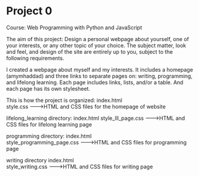 # Project 0

Course: Web Programming with Python and JavaScript

The aim of this project: Design a personal webpage about yourself, one of your interests, or any other topic of your choice. The subject matter, look and feel, and design of the site are entirely up to you, subject to the following requirements.

I created a webpage about myself and my interests. It includes a homepage (amymhaddad) and three links to separate pages on: writing, programming, and lifelong learning. Each page includes links, lists, and/or a table. And each page has its own stylesheet.  

This is how the project is organized:
index.html	
style.css
--->HTML and CSS files for the homepage of website

lifelong_learning directory:
index.html
style_lll_page.css
--->HTML and CSS files for lifelong learning page 

programming directory:
index.html	
style_programming_page.css
--->HTML and CSS files for programming page 

writing directory
index.html	
style_writing.css
--->HTML and CSS files for writing page 